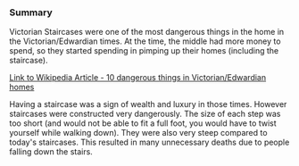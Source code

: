### Summary 

Victorian Staircases were one of the most dangerous things in the home in the Victorian/Edwardian times. At the time, the middle had more money to spend, so they started spending in pimping up their homes (including the staircase). 

[Link to Wikipedia Article - 10 dangerous things in Victorian/Edwardian homes](https://www.bbc.com/news/uk-25259505)

Having a staircase was a sign of wealth and luxury in those times. However staircases were constructed very dangerously. The size of each step was too short (and would not be able to fit a full foot, you would have to twist yourself while walking down). They were also very steep compared to today's staircases. This resulted in many unnecessary deaths due to people falling down the stairs.